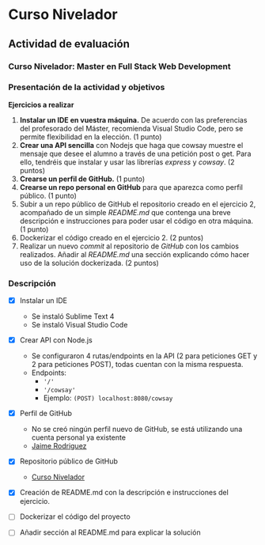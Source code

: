 # Curso Nivelador #
## Actividad de evaluación ##


### Curso Nivelador: Master en Full Stack Web Development ###
### Presentación de la actividad y objetivos ###

**Ejercicios a realizar**
1. **Instalar un IDE en vuestra máquina.** De acuerdo con las preferencias del
profesorado del Máster, recomienda Visual Studio Code, pero se permite
flexibilidad en la elección. (1 punto)
2. **Crear una API sencilla** con Nodejs que haga que cowsay muestre el mensaje
que desee el alumno a través de una petición post o get. Para ello, tendréis
que instalar y usar las librerías *express* y *cowsay*. (2 puntos)
3. **Crearse un perfil de GitHub.** (1 punto)
4. **Crearse un repo personal en GitHub** para que aparezca como perfil público. (1
punto)
5. Subir a un repo público de GitHub el repositorio creado en el ejercicio 2,
acompañado de un simple *README.md* que contenga una breve descripción e
instrucciones para poder usar el código en otra máquina. (1 punto)
6. Dockerizar el código creado en el ejercicio 2. (2 puntos)
7. Realizar un nuevo *commit* al repositorio de *GitHub* con los cambios realizados.
Añadir al *README.md* una sección explicando cómo hacer uso de la solución
dockerizada. (2 puntos)


### Descripción ###
- [x] Instalar un IDE
	* Se instaló Sublime Text 4
	* Se instaló Visual Studio Code

- [x] Crear API con Node.js
	* Se configuraron 4 rutas/endpoints en la API (2 para peticiones GET y 2 para peticiones POST), todas cuentan con la misma respuesta.
	* Endpoints:
		* `'/'`
		* `'/cowsay'`
		* Ejemplo: `(POST) localhost:8080/cowsay`

- [x] Perfil de GitHub
	* No se creó ningún perfil nuevo de GitHub, se está utilizando una cuenta personal ya existente
	* [Jaime Rodriguez](https://github.com/JimmyRdzS)

- [x] Repositorio público de GitHub
	* [Curso Nivelador](https://github.com/JimmyRdzS/curso-nivelador)

- [x] Creación de README.md con la descripción e instrucciones del ejercicio.

- [ ] Dockerizar el código del proyecto

- [ ] Añadir sección al README.md para explicar la solución